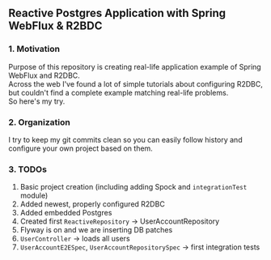 ## Reactive Postgres Application with Spring WebFlux & R2BDC

### 1. Motivation
Purpose of this repository is creating real-life application example of Spring WebFlux and R2DBC.  
Across the web I've found a lot of simple tutorials about configuring R2DBC, but couldn't find a complete example 
matching real-life problems.  
So here's my try.  
     
### 2. Organization
I try to keep my git commits clean so you can easily follow history and configure your own project based on them.

### 3. TODOs
1. Basic project creation (including adding Spock and `integrationTest` module)  
2. Added newest, properly configured R2DBC  
3. Added embedded Postgres  
4. Created first `ReactiveRepository` -> UserAccountRepository
5. Flyway is on and we are inserting DB patches
6. `UserController` -> loads all users
7. `UserAccountE2ESpec`, `UserAccountRepositorySpec` -> first integration tests

 
